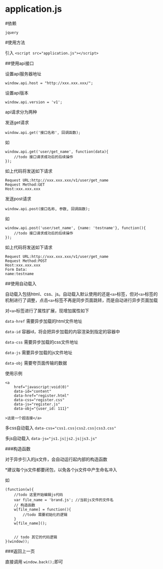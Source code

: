 # application.js

#依赖

`jquery`

#使用方法

引入 `<script src="application.js"></script>`

##使用api接口

设置api服务器地址

`window.api.host = "http://xxx.xxx.xxx/";`

设置api版本

`window.api.version = 'v1';`

api请求分为两种

发送get请求

```
window.api.get('接口名称', 回调函数);
```
如

```
window.api.get('user/get_name', function(data){
    //todo 接口请求成功后的后续操作
});
```

如上代码将发送如下请求

```
Request URL:http://xxx.xxx.xxx/v1/user/get_name
Request Method:GET
Host:xxx.xxx.xxx
```

发送post请求

`window.api.post(接口名称, 参数, 回调函数);`

如

```
window.api.post('user/set_name', {name: 'testname'}, function(){
    //todo 接口请求成功后的后续操作
});
```

如上代码将发送如下请求

```
Request URL:http://xxx.xxx.xxx/v1/user/get_name
Request Method:POST
Host:xxx.xxx.xxx
Form Data:
name:testname
```


##使用自动载入

自动载入包括html、css、js。自动载入默认使用的还是`<a>`标签，但对`<a>`标签的机制进行了调整，点击`<a>`标签不再是同步页面跳转，而是自动进行异步页面加载

对`<a>`标签进行了属性扩展，现增加属性如下

`data-href` 需要异步加载的html文件地址

`data-id`    容器id，将会把异步加载的内容渲染到指定的容器中

`data-css` 需要异步加载的css文件地址

`data-js` 需要异步加载的js文件地址

`data-obj` 需要夸页面传输的数据

使用示例
```
<a 
	href="javascript:void(0)"
	data-id="content"
	data-href="register.html"
	data-css="register.css"
	data-js="register.js"
	data-obj="{user_id: 111}"

>这是一个超连接</a>
```
多css自动载入
`data-css="css1.css|css2.css|css3.css"`

多js自动载入
`data-js="js1.js|js2.js|js3.js"`


###构造函数

对于异步引入的js文件，会自动运行起内部的构造函数

*建议每个js文件都要闭包，以免各个js文件中产生命名冲入

如

```
(function(w){
    //todo 这里开始编辑js代码
	var file_name = 'brand.js'; //当前js文件的文件名
	// 构造函数
	w[file_name] = function(){
		//todo 需要初始化的逻辑
	}
	w[file_name]();
	
	
	// todo 其它的代码逻辑
}(window));
```

###返回上一页

直接调用 `window.back();`即可


